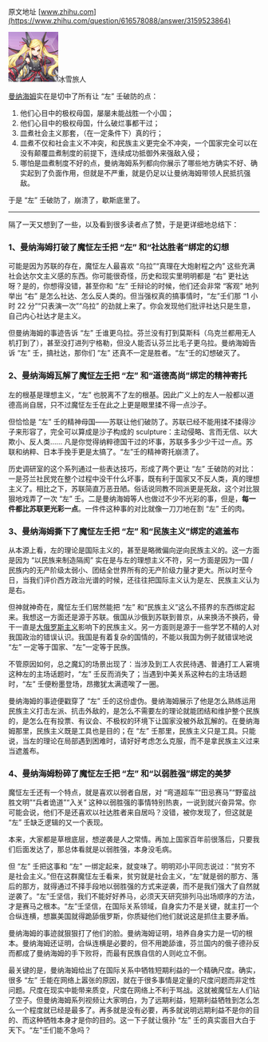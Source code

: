 原文地址 [www.zhihu.com](https://www.zhihu.com/question/616578088/answer/3159523864) 

![dc694c7e08118fed4bab08cc16eeb1a4_MD5](../assets/dc694c7e08118fed4bab08cc16eeb1a4_MD5.png)冰雪旅人

[曼纳海姆](https://www.zhihu.com/search?q=%E6%9B%BC%E7%BA%B3%E6%B5%B7%E5%A7%86&search_source=Entity&hybrid_search_source=Entity&hybrid_search_extra=%7B%22sourceType%22%3A%22answer%22%2C%22sourceId%22%3A3159523864%7D)实在是切中了所有让 “左” 壬破防的点：

1.  他们心目中的极权母国，屡屡未能战胜一个小国；
2.  他们心目中的极权母国，什么破烂事都干过；
3.  皿煮社会主义那套，（在一定条件下）真的行；
4.  皿煮不仅和社会主义不冲突，和民族主义更完全不冲突，一个国家完全可以在没有颠覆皿煮制度的前提下，连续成功抵御外来强敌入侵；
5.  哪怕是皿煮制度不好的点，曼纳海姆系列都向你展示了哪些地方确实不好、确实起到了负面作用，但就是不严重，就是仍足以让曼纳海姆带领人民抵抗强敌。

于是 “左” 壬破防了，崩溃了，歇斯底里了。

* * *

隔了一天又想到了一些，以及看到很多读者点了赞，于是更详细地总结下：

### 1、曼纳海姆打破了魔怔左壬把 “左” 和“社达胜者”绑定的幻想

可能是因为苏联的存在，魔怔左人最喜欢 “乌拉”“真理在大炮射程之内” 这些充满社会达尔文主义感的东西。你可能很奇怪，历史和现实里明明都是 “右” 更社达呀？是的，你想得没错，甚至你和 “左” 壬辩论的时候，他们还会非常 “客观” 地列举出 “右” 是怎么社达、怎么反人类的。但当强权真的搞事情时，“左”壬们那 “1 小时 22 分”“只表演一次”“乌拉” 的劲就上来了。你会发现他们批评社达只是生意，自己内心社达才是主义。

但曼纳海姆的事迹告诉 “左” 壬谁更乌拉。芬兰没有打到莫斯科（乌克兰都用无人机打到了），甚至没打进列宁格勒，但没人能否认芬兰比毛子更乌拉。曼纳海姆告诉 “左” 壬，搞社达，那你们 “左” 还真不一定是胜者。“左”壬的幻想破灭了。

### 2、曼纳海姆瓦解了魔怔[左壬](https://www.zhihu.com/search?q=%E5%B7%A6%E5%A3%AC&search_source=Entity&hybrid_search_source=Entity&hybrid_search_extra=%7B%22sourceType%22%3A%22answer%22%2C%22sourceId%22%3A3159523864%7D)把 “左” 和“道德高尚”绑定的精神寄托

左的根基是理想主义，“左” 也脱离不了左的根基。因此广义上的左人一般都以道德高尚自居，只不过魔怔左壬在此之上更是眼里揉不得一点沙子。

但恰恰是 “左” 壬的精神母国——苏联让他们破防了。苏联已经不能用揉不揉得沙子来形容了，完全可以算成是沙子构成的 sculpture：主动侵略、言而无信、以大欺小、反人类…… 凡是你觉得纳粹德国干过的坏事，苏联多多少少干过一点。苏联和纳粹、日本手挽手更是太搞了。“左”壬的精神寄托崩溃了。

历史调研室的这个系列通过一些表达技巧，形成了两个更让 “左” 壬破防的对比：一是芬兰社民党在整个过程中没干什么坏事，既有利于国家又不反人类，真的理想主义了。相比之下，苏联简直万恶丑陋。俗话说同教不同派更是死敌，这个对比狠狠地戏弄了一次 “左” 壬。二是曼纳海姆等人也做过不少不光彩的事，但是，**每一件都比苏联更光彩一点**。一件件这种事的对比就像一刀刀地在割 “左” 壬的肉。

### 3、曼纳海姆撕下了魔怔左壬把 “左” 和“民族主义”绑定的遮羞布

从本源上看，左的理论是国际主义的，甚至是略微偏向逆向民族主义的。这一方面是因为 “以民族来制造隔阂” 实在是与左的理想主义不符，另一方面是因为一国 / 民族内的无产阶级太弱小、团结全世界所有的无产阶级力量才更大。所以时至今日，当我们评价西方政治光谱的时候，还往往把国际主义认为是左、民族主义认为是右。

但神就神奇在，魔怔左壬们居然能把 “左” 和“民族主义”这么不搭界的东西绑定起来。我想这一方面还是源于苏联。俄国从沙俄到苏联到普京，从来换汤不换药，骨干一直是[大俄罗斯主义](https://www.zhihu.com/search?q=%E5%A4%A7%E4%BF%84%E7%BD%97%E6%96%AF%E4%B8%BB%E4%B9%89&search_source=Entity&hybrid_search_source=Entity&hybrid_search_extra=%7B%22sourceType%22%3A%22answer%22%2C%22sourceId%22%3A3159523864%7D)影响下的民族主义。另一方面则是源于一些学艺不精的人对我国政治的错误认识。我国是有着复杂的国情的，不能以我国为例子就错误地说 “左” 一定等于国家、“左”一定等于民族。

不管原因如何，总之魔幻的场景出现了：当涉及到工人农民待遇、普通打工人窘境这种左的主场话题时，“左” 壬反而消失了；当遇到中美关系这种右的主场话题时，“左” 壬便粉墨登场，昂撒犹太满遗唉了一圈。

曼纳海姆的事迹便戳穿了 “左” 壬的这份虚伪。曼纳海姆展示了他是怎么熟练运用民族主义打击左派、抗击外敌的，是怎么不需要左的理论就能团结和维护整个民族的，是怎么在有投票、有议会、不极权的环境下让国家没被外敌瓦解的。在曼纳海姆那里，民族主义既是工具也是目的；在 “左” 壬那里，民族主义只是工具。只能说，当左的理论在局部遇到困难时，请好好考虑怎么克服，而不是拿民族主义过来当遮羞布。

### 4、曼纳海姆粉碎了魔怔左壬把 “左” 和“以弱胜强”绑定的美梦

魔怔左壬还有一个特点，就是喜欢以弱者自居，对 “弯道超车”“田忌赛马”“野蛮战胜文明”“兵者诡道”“入关” 这种以弱胜强的事情特别热衷，一说到就兴奋异常。你可能会说，他们不是还喜欢以社达胜者来自居吗？没错，被你发现了，但这就是 “左” 壬缺乏逻辑的又一个表现。

本来，大家都是草根底层，想逆袭是人之常情。再加上国家百年前很落后，只要我们后面发达了，那总体看就是以弱胜强，本身没毛病。

但 “左” 壬把这事和 “左” 一绑定起来，就变味了。明明邓小平同志说过：“贫穷不是社会主义。”但在这群魔怔左壬看来，贫穷就是社会主义，“左”就是弱的那方、落后的那方，就得通过不择手段地以弱胜强的方式来逆袭，而不是我们强大了自然就逆袭了。“左”壬坚信，我们不能好好养马，必须天天研究排列马出场顺序的方法，才是赛马之根本。“左”壬坚信，在国际关系领域，自身实力不是关键，就主打一个合纵连横，想赢美国就得跪舔俄罗斯，你质疑他们他们就说这是抓住主要矛盾。

曼纳海姆的事迹就狠狠打了他们的脸。曼纳海姆证明，培养自身实力是一切的根本。曼纳海姆还证明，合纵连横是必要的，但不用跪舔谁，芬兰国内的俄子德孙反而都成了曼纳海姆的手下败将，而最有民族自信的人则屹立不倒。

最关键的是，曼纳海姆给出了在国际关系中牺牲短期利益的一个精确尺度。确实，很多 “左” 壬能在网络上嚣张的原因，就在于很多事情是定量的尺度问题而非定性问题。尺度在现实中能带来质变，尺度在网络上不利于骂战。这就被魔怔左人们钻了空子。但曼纳海姆系列视频让大家明白，为了远期利益，短期利益牺牲到怎么怎么一个程度就已经是最多了。再多就是没有必要，再多就说明远期利益不是你的目的、而这种牺牲本身才是你的目的。这一下子就让俄孙 “左” 壬的真实面目大白于天下。“左”壬们能不急吗？

